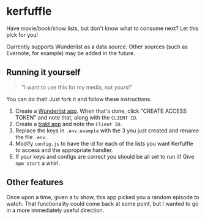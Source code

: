 # kerfuffle

Have movie/book/show lists, but don't know what to consume next? Let this pick for you! 

Currently supports Wunderlist as a data source. Other sources (such as Evernote, for example) may be added in the future.

## Running it yourself

> "I want to use this for my media, not yours!"

You can do that! Just fork it and follow these instructions.

1. Create a [Wunderlist app](https://developer.wunderlist.com/apps/new). When that's done, click "CREATE ACCESS TOKEN" and note that, along with the `CLIENT ID`.
2. Create a [trakt app](https://trakt.tv/oauth/applications/new) and note the `Client ID`.
3. Replace the keys in `.env.example` with the 3 you just created and rename the file `.env`.
4. Modify `config.js` to have the id for each of the lists you want Kerfuffle to access and the appropriate handler.
5. If your keys and configs are correct you should be all set to run it! Give `npm start` a whirl. 

## Other features

Once upon a time, given a tv show, this app picked you a random episode to watch. That functionality could come back at some point, but I wanted to go in a more immediately useful direction. 
